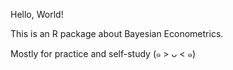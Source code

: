 Hello, World!

This is an R package about Bayesian Econometrics.

Mostly for practice and self-study (๑ > ᴗ < ๑)
